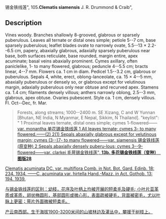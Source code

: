 锡金铁线莲",
105.**Clematis siamensis** J. R. Drummond & Craib",

## Description
Vines woody. Branches shallowly 8-grooved, glabrous or sparsely puberulous. Leaves all ternate or distal ones simple; petiole 5--7 cm, base sparsely puberulous; leaflet blades ovate to narrowly ovate, 5.5--13 × 2.2--6.5 cm, papery, abaxially glabrous, adaxially sparsely puberulous near base, both surfaces reticulate, base rounded, margin entire, apex acuminate; basal veins abaxially prominent. Cymes axillary, often paniclelike, 1- to many flowered, glabrous; peduncle 4--5.5 cm; bracts linear, 4--7 mm. Flowers ca. 1 cm in diam. Pedicel 1.5--3.2 cm, glabrous or puberulous. Sepals 4, white, erect, oblong-lanceolate, ca. 15 × 4--5 mm, abaxially puberulous or densely so, or glabrous except for velutinous margin, adaxially puberulous only near obtuse and recurved apex. Stamens ca. 1.4 cm; filaments densely villous; anthers narrowly oblong, 2.5--3 mm, glabrous, apex obtuse. Ovaries pubescent. Style ca. 1 cm, densely villous. Fl. Oct--Dec, fr. Mar.

> Forests, along streams; 1000--2400 m. SE Xizang, C and W Yunnan [Bhutan, NE India, N Myanmar, E Nepal, Sikkim, N Thailand].
  "keylist": "
1 Proximal leaves ternate, distal ones simple; cymes 1-flowered——<a href='/info/Clematis siamensis var. monantha?t=foc'>var. monantha 单花锡金铁线莲
1 All leaves ternate; cymes 3- to many flowered.——(2)
2(1) Sepals abaxially glabrous except for velutinous margin; cymes (3--)7- to many flowered——<a href='/info/Clematis siamensis var. siamensis?t=foc'>var. siamensis 锡金铁线莲(原变种)
2 Sepals abaxially densely puberu-lous; cymes 3--9-flowered——<a href='/info/Clematis siamensis var. clarkei?t=foc'>var. clarkei 毛萼锡金铁线莲",
**13b. 多花锡金铁线莲（变种）　图版28**

Clematis acuminata DC. var. multiflora Comb. in Not. Bot. Gard. Edinb. 18: 234. 1934. ——C. acuminata var. hirtella Hand.-Mazz. in Act. Gothob. 13: 194. 1939.

与锡金铁线莲的区别：幼枝，花序及叶柄上均被开展的短柔毛及硬毛; 小叶片亚革质或革质，卵状椭圆形，基部圆形或微心形，表面疏被硬毛，背面被密毛，尤以叶脉上更密；萼片外面微被短柔毛。

产云南西部。生于海拔1900-3200米间的山坡林边及灌丛中，攀援于树枝上。
